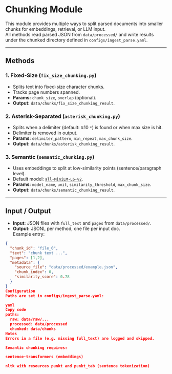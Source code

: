 # Chunking Module

This module provides multiple ways to split parsed documents into smaller chunks
for embeddings, retrieval, or LLM input.  
All methods read parsed JSON from `data/processed/` and write results under
the chunked directory defined in `configs/ingest_parse.yaml`.

---

## Methods

### 1. Fixed-Size (`fix_size_chunking.py`)
- Splits text into fixed-size character chunks.
- Tracks page numbers spanned.
- **Params:** `chunk_size`, `overlap` (optional).
- **Output:** `data/chunks/fix_size_chunking_result`.

### 2. Asterisk-Separated (`asterisk_chunking.py`)
- Splits when a delimiter (default: ≥10 `*`) is found or when max size is hit.
- Delimiter is removed in output.
- **Params:** `delimiter_pattern`, `min_repeat`, `max_chunk_size`.
- **Output:** `data/chunks/asterisk_chunking_result`.

### 3. Semantic (`semantic_chunking.py`)
- Uses embeddings to split at low-similarity points (sentence/paragraph level).
- Default model: [`all-MiniLM-L6-v2`](https://huggingface.co/sentence-transformers/all-MiniLM-L6-v2).
- **Params:** `model_name`, `unit`, `similarity_threshold`, `max_chunk_size`.
- **Output:** `data/chunks/semantic_chunking_result`.

---

## Input / Output

- **Input:** JSON files with `full_text` and `pages` from `data/processed/`.
- **Output:** JSONL per method, one file per input doc.  
  Example entry:

```json
{
  "chunk_id": "file_0",
  "text": "chunk text ...",
  "pages": [1,2],
  "metadata": {
    "source_file": "data/processed/example.json",
    "chunk_index": 0,
    "similarity_score": 0.78
  }
}
Configuration
Paths are set in configs/ingest_parse.yaml:

yaml
Copy code
paths:
  raw: data/raw/...
  processed: data/processed
  chunked: data/chunks
Notes
Errors in a file (e.g. missing full_text) are logged and skipped.

Semantic chunking requires:

sentence-transformers (embeddings)

nltk with resources punkt and punkt_tab (sentence tokenization)